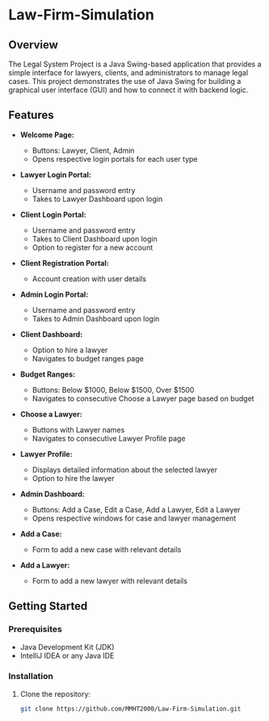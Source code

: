 # Law-Firm-Simulation

## Overview

The Legal System Project is a Java Swing-based application that provides a simple interface for lawyers, clients, and administrators to manage legal cases. This project demonstrates the use of Java Swing for building a graphical user interface (GUI) and how to connect it with backend logic.

## Features

- **Welcome Page:**
  - Buttons: Lawyer, Client, Admin
  - Opens respective login portals for each user type

- **Lawyer Login Portal:**
  - Username and password entry
  - Takes to Lawyer Dashboard upon login

- **Client Login Portal:**
  - Username and password entry
  - Takes to Client Dashboard upon login
  - Option to register for a new account

- **Client Registration Portal:**
  - Account creation with user details

- **Admin Login Portal:**
  - Username and password entry
  - Takes to Admin Dashboard upon login

- **Client Dashboard:**
  - Option to hire a lawyer
  - Navigates to budget ranges page

- **Budget Ranges:**
  - Buttons: Below $1000, Below $1500, Over $1500
  - Navigates to consecutive Choose a Lawyer page based on budget

- **Choose a Lawyer:**
  - Buttons with Lawyer names
  - Navigates to consecutive Lawyer Profile page

- **Lawyer Profile:**
  - Displays detailed information about the selected lawyer
  - Option to hire the lawyer

- **Admin Dashboard:**
  - Buttons: Add a Case, Edit a Case, Add a Lawyer, Edit a Lawyer
  - Opens respective windows for case and lawyer management

- **Add a Case:**
  - Form to add a new case with relevant details

- **Add a Lawyer:**
  - Form to add a new lawyer with relevant details

## Getting Started

### Prerequisites

- Java Development Kit (JDK)
- IntelliJ IDEA or any Java IDE

### Installation

1. Clone the repository:

   ```bash
   git clone https://github.com/MMHT2000/Law-Firm-Simulation.git

